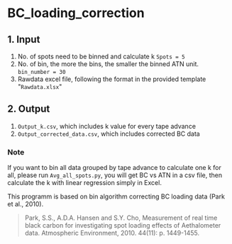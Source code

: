 # BC_loading_correction

## 1. Input

1) No. of spots need to be binned and calculate k `Spots = 5`
2) No. of bin, the more the bins, the smaller the binned ATN unit. `bin_number = 30`
3) Rawdata excel file, following the format in the provided template "`Rawdata.xlsx`"


## 2. Output

1) `Output_k.csv`, which includes k value for every tape advance
2) `Output_corrected_data.csv`, which includes corrected BC data

### Note

 If you want to bin all data grouped by tape advance to calculate one k for all, please run `Avg_all_spots.py`, you will get BC vs ATN in a csv file, then calculate the k with linear regression simply in Excel.
 
 
 This programm is based on bin algorithm correcting BC loading data (Park et al., 2010). 

>Park, S.S., A.D.A. Hansen and S.Y. Cho, Measurement of real time black carbon for investigating spot loading effects of Aethalometer data. Atmospheric Environment, 2010. 44(11): p. 1449-1455.
